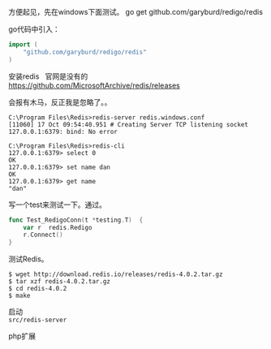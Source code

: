 方便起见，先在windows下面测试。
go get github.com/garyburd/redigo/redis

go代码中引入：  
```go
import (
	"github.com/garyburd/redigo/redis"
)
```

安装redis  
官网是没有的  
https://github.com/MicrosoftArchive/redis/releases

会报有木马，反正我是忽略了。。  

```
C:\Program Files\Redis>redis-server redis.windows.conf
[11060] 17 Oct 09:54:40.951 # Creating Server TCP listening socket 127.0.0.1:6379: bind: No error

C:\Program Files\Redis>redis-cli
127.0.0.1:6379> select 0
OK
127.0.0.1:6379> set name dan
OK
127.0.0.1:6379> get name
"dan"
```

写一个test来测试一下。通过。

```go
func Test_RedigoConn(t *testing.T)  {
	var r  redis.Redigo
	r.Connect()
}
```



测试Redis。  

```
$ wget http://download.redis.io/releases/redis-4.0.2.tar.gz
$ tar xzf redis-4.0.2.tar.gz
$ cd redis-4.0.2
$ make
```

启动  
`src/redis-server`  

php扩展  

